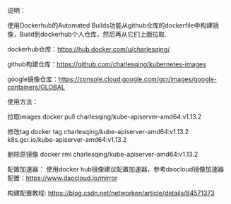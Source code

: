 说明：

使用Dockerhub的Automated Builds功能从github仓库的dockerfile中构建镜像，Build到dockerhub个人仓库，然后再从它们上面拉取.

dockerhub仓库：https://hub.docker.com/u/charlesqing/

github构建仓库：https://github.com/charlesqing/kubernetes-images

google镜像仓库：https://console.cloud.google.com/gcr/images/google-containers/GLOBAL

使用方法：

拉取images
docker pull charlesqing/kube-apiserver-amd64:v1.13.2

修改tag
docker tag charlesqing/kube-apiserver-amd64:v1.13.2 k8s.gcr.io/kube-apiserver-amd64:v1.13.2

删除原镜像
docker rmi charlesqing/kube-apiserver-amd64:v1.13.2

配置加速器：
使用docker hub镜像建议配置加速器，参考daocloud镜像加速器配置：https://www.daocloud.io/mirror

构建配置教程:
https://blog.csdn.net/networken/article/details/84571373
